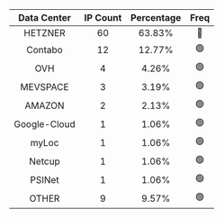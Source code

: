 | Data Center | IP Count | Percentage | Freq |
|:------------:|:--------:|:-----------:|:-----:|
| HETZNER | 60 | 63.83% | 🔴 |
| Contabo | 12 | 12.77% | 🟢 |
| OVH | 4 | 4.26% | 🟢 |
| MEVSPACE | 3 | 3.19% | 🟢 |
| AMAZON | 2 | 2.13% | 🟢 |
| Google-Cloud | 1 | 1.06% | 🟢 |
| myLoc | 1 | 1.06% | 🟢 |
| Netcup | 1 | 1.06% | 🟢 |
| PSINet | 1 | 1.06% | 🟢 |
| OTHER | 9 | 9.57% | 🟢 |
